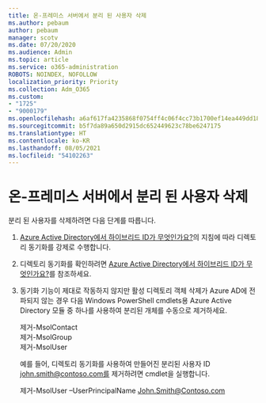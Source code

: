 ```yaml
---
title: 온-프레미스 서버에서 분리 된 사용자 삭제
ms.author: pebaum
author: pebaum
manager: scotv
ms.date: 07/20/2020
ms.audience: Admin
ms.topic: article
ms.service: o365-administration
ROBOTS: NOINDEX, NOFOLLOW
localization_priority: Priority
ms.collection: Adm_O365
ms.custom:
- "1725"
- "9000179"
ms.openlocfilehash: a6af617fa4235868f0754ff4c06f4cc73b1700ef14ea449dd1886ab100ddd384
ms.sourcegitcommit: b5f7da89a650d2915dc652449623c78be6247175
ms.translationtype: HT
ms.contentlocale: ko-KR
ms.lasthandoff: 08/05/2021
ms.locfileid: "54102263"
---
```

# <a name="delete-orphaned-user-from-on-premises-server"></a>온-프레미스 서버에서 분리 된 사용자 삭제

분리 된 사용자를 삭제하려면 다음 단계를 따릅니다.

1. [Azure Active Directory에서 하이브리드 ID가 무엇인가요?](https://technet.microsoft.com/library/jj151771.aspx#bkmk_synchronizedirectories)의 지침에 따라 디렉토리 동기화를 강제로 수행합니다.

2. 디렉토리 동기화를 확인하려면 [Azure Active Directory에서 하이브리드 ID가 무엇인가요?](https://technet.microsoft.com/library/jj151797.aspx)를 참조하세요.

3. 동기화 기능이 제대로 작동하지 않지만 활성 디렉토리 객체 삭제가 Azure AD에 전파되지 않는 경우 다음 Windows PowerShell cmdlets용 Azure Active Directory 모듈 중 하나를 사용하여 분리된 개체를 수동으로 제거하세요.

    제거-MsolContact  
    제거-MsolGroup  
    제거-MsolUser

    예를 들어, 디렉토리 동기화를 사용하여 만들어진 분리된 사용자 ID john.smith@contoso.com를 제거하려면 cmdlet을 실행합니다.

    제거-MsolUser –UserPrincipalName John.Smith@Contoso.com